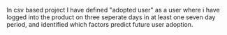 In csv based project I have defined "adopted user" as a user where i have logged into the product on three seperate days in at least one seven day period, and identified which factors predict future user adoption.
